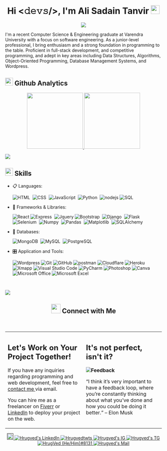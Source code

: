 <div><h1 align="center">
   Hi <𝚍𝚎𝚟𝚜/>, I'm Ali Sadain Tanvir
  <img src="https://media.giphy.com/media/hvRJCLFzcasrR4ia7z/giphy.gif" width="28">
</h1>
<p align="center">
  <img src="https://readme-typing-svg.herokuapp.com/?font=Fira+Sans&size=20&pause=1000&color=F7A033&center=true&random=false&width=435&lines=Full+stack+web+developer;Python+Programmer;Wordpress+Expert;Self-taught+Learner"></img>
</p>
</div>

<p>
I'm a recent Computer Science & Engineering graduate at Varendra University with a focus on software engineering. As a junior-level professional, I bring enthusiasm and a strong foundation in programming to the table. Proficient in full-stack development, and competitive programming, and adept in key areas including Data Structures, Algorithms, Object-Oriented Programming, Database Management Systems, and Wordpress.
</p>

## <img src="https://media.giphy.com/media/iY8CRBdQXODJSCERIr/giphy.gif" width="25"> <b>Github Analytics</b>

<p align="center">
<a href="https://github.com/Alisadaintanvir">
  <img height="180em" src="https://github-readme-stats-eight-theta.vercel.app/api?username=Alisadaintanvir&show_icons=true&theme=gruvbox&include_all_commits=true&count_private=true"/>
  <img height="180em" src="https://github-readme-stats-eight-theta.vercel.app/api/top-langs/?username=Alisadaintanvir&layout=compact&langs_count=8&theme=gruvbox&include_all_commits=true&count_private=true"/>
</a>
</p>

<img src="https://user-images.githubusercontent.com/73097560/115834477-dbab4500-a447-11eb-908a-139a6edaec5c.gif"></a>

<div>
  
## <img src="https://media2.giphy.com/media/QssGEmpkyEOhBCb7e1/giphy.gif?cid=ecf05e47a0n3gi1bfqntqmob8g9aid1oyj2wr3ds3mg700bl&rid=giphy.gif" width ="25"><b> Skills</b>

<p align="center">

- 📋 Languages:
  
  ![HTML](https://img.shields.io/badge/-HTML5-05122A?style=flat&logo=HTML5)&nbsp;
  ![CSS](https://img.shields.io/badge/-CSS3-05122A?style=flat&logo=CSS3&logoColor=1572B6)&nbsp;
  ![JavaScript](https://img.shields.io/badge/-JavaScript-05122A?style=flat&logo=javascript)&nbsp;
  ![Python](https://img.shields.io/badge/Python-12343?style=flat&logo=Python&logoColor=white&color=244C6F)&nbsp;
  ![nodejs](https://img.shields.io/badge/Node_JS-12343?style=flat&logo=Node.JS&logoColor=white&color=1A5D1A)
  ![SQL](https://custom-icon-badges.herokuapp.com/badge/SQL-025E8C.svg?logo=database&logoColor=white)
  
- 🎨 Frameworks & Libraries:
  
  ![React](https://img.shields.io/badge/React-12343?style=flat&logo=React&logoColor=white&color=0D6D8C)
  ![Express](https://img.shields.io/badge/Express-23f12?style=flat&logo=Express)&nbsp;
  ![Jquery](https://img.shields.io/badge/Jquery-12343?style=flat&logo=jquery&color=0769AD)
  ![Bootstrap](https://img.shields.io/badge/Bootstrap-12343?style=flat&logo=Bootstrap&logoColor=white&color=6E2CF2)&nbsp;
  ![Django](https://img.shields.io/badge/Django-23f12?style=flat&logo=django&color=20AA76)&nbsp;
  ![Flask](https://img.shields.io/badge/Flask-23f12?style=flat&logo=flask&color=3BA9BF)&nbsp;
  ![Selenium](https://img.shields.io/badge/Selenium-12343?style=flat&logo=Selenium&logoColor=white&color=4EB436)&nbsp;
  ![Numpy](https://img.shields.io/badge/Numpy-12343?style=flat&logo=Numpy&color=013243)&nbsp;
  ![Pandas](https://img.shields.io/badge/Pandas-12343?style=flat&logo=Pandas&color=130654)&nbsp;
  ![Matplotlib](https://img.shields.io/badge/Matplotlib-12343?style=flat&logo=MatPlotLib&color=blue)&nbsp;
  ![SQLAlchemy](https://img.shields.io/badge/SQLAlchemy-12343?style=flat&logo=SQLAlchemy&color=778877)&nbsp;


- 💾 Databases:

  ![MongoDB](https://img.shields.io/badge/MongoDB-23f12?style=flat&logo=MongoDB&color=white)&nbsp;
  ![MySQL](https://img.shields.io/badge/MySQL-12343?style=flat&logo=MySQL&logoColor=white&color=3A6790)&nbsp;
  ![PostgreSQL](https://img.shields.io/badge/PostgreSQL-23f12?style=flat&logo=PostgreSQL&color=131E34)


- 🎛️ Application and Tools:

  ![Wordpress](https://img.shields.io/badge/Wordpress-12343?style=flat&logo=Wordpress&logoColor=white&color=3D3B40)
  ![Git](https://img.shields.io/badge/Git-1342?style=flat&logo=git&color=131E34)
  ![GitHub](https://img.shields.io/badge/Github-1342?style=flat&logo=Github&color=black)
  ![postman](https://img.shields.io/badge/Postman-1342?style=flat&logo=Postman&color=white)
  ![Cloudflare](https://img.shields.io/badge/Cloundflare-12343?style=flat&logo=Cloudflare&logoColor=white&color=orange)
  ![Heroku](https://img.shields.io/badge/Heroku-12343?style=flat&logo=Heroku)
  ![Xmapp](https://img.shields.io/badge/XAMPP-1342?style=flat&logo=XAMPP&color=grey)
  ![Visual Studio Code](https://img.shields.io/badge/Visual_Studio_Code-1342?style=flat&logo=Visual%20Studio%20Code&color=blue)
  ![PyCharm](https://img.shields.io/badge/Pycharm-1342?style=flat&logo=Pycharm&color=9BCF53)
  ![Photoshop](https://img.shields.io/badge/Photoshop-12343?style=flat&logo=Adobe%20Photoshop&color=1D24CA)
  ![Canva](https://img.shields.io/badge/Canva-1342?style=flat&logo=Canva&color=AC87C5)
  ![Microsoft Office](https://img.shields.io/badge/Microsoft_Office-12343?style=flat&logo=Microsoft&color=464FEB)
  ![Microsoft Excel](https://img.shields.io/badge/Microsoft_Excel-1342?style=flat&logo=Microsoft%20Excel&color=0C359E)

</p>
</div>

<br>

<img src="https://user-images.githubusercontent.com/73097560/115834477-dbab4500-a447-11eb-908a-139a6edaec5c.gif"></a>

## <p align="center"><img src="https://media.giphy.com/media/LnQjpWaON8nhr21vNW/giphy.gif" width='30'> <b>Connect with Me</b></p>
 
<br>

<table style="border: none">
  <tr>
  <td width="50%" valign="top">

## Let's Work on Your Project Together!

If you have any inquiries regarding programming and web development, feel free to <a href="mailto:alisadaintanvir@gmail.com">contact me </a> via email.

You can hire me as a freelancer on <a href="https://www.fiverr.com/alisadaintanvir">Fiverr</a> or <a href="https://www.linkedin.com/in/alisadaintanvir/">LinkedIn</a> to deploy your project on the web.

  </td>
  <td width="50%" valign="top">

## It's not perfect, isn't it?

**<img alt="Feedback" src="https://img.shields.io/badge/Anything-12343?style=flat&logo=Anything&logoColor=white&label=Ask%20me&color=FFA41B">**

“I think it’s very important to have a feedback loop, where you’re constantly thinking about what you’ve done and how you could be doing it better.”
– Elon Musk

  </td>
  </tr>
</table>

<p align="center"><!-----Social Accounts------>

<p align="center">
 <a href="">
 <img border="0" width="20" alt="Alamin's Portfolio" src="https://img.icons8.com/external-itim2101-lineal-color-itim2101/40/000000/external-resume-business-recruitment-itim2101-lineal-color-itim2101.png">
 </a>

 <a href="https://www.linkedin.com/in/alamin20/">
 
 <img border="0" alt="Hrugved's LinkedIn" src="https://img.icons8.com/doodle/40/000000/linkedin--v2.png"/>
 </a>

 <a href="https://twitter.com/">
 <img border="0" alt="Hrugvedtwts" src="https://img.icons8.com/nolan/40/twitter.png"/>
 </a>

 <a href="https://www.instagram.com/">
 <img border="0" alt="Hrugved's IG" src="https://img.icons8.com/doodle/38/000000/instagram--v1.png"/>
 </a>

 <a href="https://t.me/alamin2me">
 <img border="0" alt="Hrugved's TG" src="https://img.icons8.com/doodle/40/000000/telegram-app.png"/>
 </a>

 <a href="https://discord.com/invite/5RmW6dZKpe6">
 <img border="0" alt="HrugVed (He/Him)#8131" src="https://img.icons8.com/fluent/42/000000/discord-logo.png"/>
 </a>
 <a href="mailto:alamin.contact24@gmail.com">
 <img border="0" alt="Hrugved's Mail" src="https://img.icons8.com/doodle/38/000000/gmail-new.png"/>
 </a>
</p>

